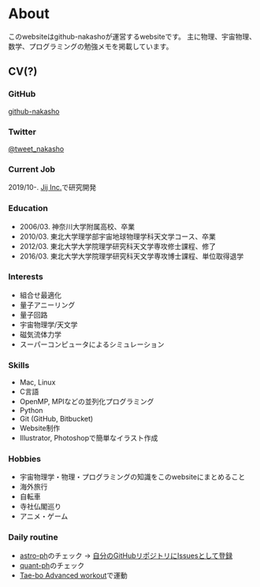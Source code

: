# About

このwebsiteはgithub-nakashoが運営するwebsiteです。
主に物理、宇宙物理、数学、プログラミングの勉強メモを掲載しています。

## CV(?)

### GitHub

[github-nakasho](https://github.com/github-nakasho)

### Twitter

[@tweet_nakasho](https://twitter.com/tweet_nakasho)

### Current Job

2019/10-. [Jij Inc.](https://j-ij.com/ja_index.html)で研究開発  

### Education

* 2006/03. 神奈川大学附属高校、卒業
* 2010/03. 東北大学理学部宇宙地球物理学科天文学コース、卒業
* 2012/03. 東北大学大学院理学研究科天文学専攻修士課程、修了
* 2016/03. 東北大学大学院理学研究科天文学専攻博士課程、単位取得退学  

### Interests

* 組合せ最適化
* 量子アニーリング
* 量子回路
* 宇宙物理学/天文学
* 磁気流体力学
* スーパーコンピュータによるシミュレーション  

### Skills

* Mac, Linux
* C言語
* OpenMP, MPIなどの並列化プログラミング
* Python
* Git (GitHub, Bitbucket)
* Website制作
* Illustrator, Photoshopで簡単なイラスト作成

### Hobbies  

* 宇宙物理学・物理・プログラミングの知識をこのwebsiteにまとめること
* 海外旅行
* 自転車
* 寺社仏閣巡り  
* アニメ・ゲーム

### Daily routine

* [astro-ph](https://arxiv.org/list/astro-ph/new)のチェック -> [自分のGitHubリポジトリにIssuesとして登録](https://github.com/github-nakasho/astroph/issues)
* [quant-ph](https://arxiv.org/list/quant-ph/new)のチェック
* [Tae-bo Advanced workout](https://www.youtube.com/watch?v=s1t4xIlsmH0)で運動